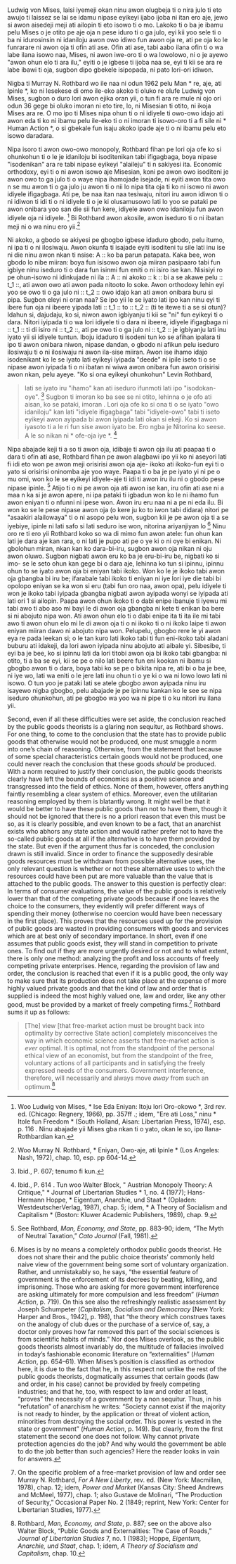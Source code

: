 ###

Ludwig von Mises, laisi iyemeji okan ninu awon olugbeja ti o nira julo ti eto awujo ti laissez se lai se idamu nipase eyikeyi ijabo ijoba ni itan ero aje, jewo si awon aisedeji meji ati ailopin ti eto isowo ti o mo. Lakoko ti o ba je ibamu pelu Mises o je otito pe aje oja n pese iduro ti o ga julo, eyi kii yoo sele ti o ba ni idurosinsin ni idaniloju awon owo idiwo fun awon oja re, ati pe oja ko le funrarare ni awon oja ti ofin ati ase. Ofin ati ase, tabi aabo ilana ofin ti o wa labe ilana isowo naa, Mises, ni awon iwe-oro ti o wa lowolowo, ni o je ayewo "awon ohun elo ti ara ilu," eyiti o je igbese ti ijoba naa se, eyi ti kii se ara re labe ibawi ti oja, sugbon dipo gbekele isipopada, ni pato lori-ori idiwon.

Nigba ti Murray N. Rothbard wo ile naa ni odun 1962 pelu Man * re, aje, ati Ipinle *, ko ni lesekese di omo ile-eko akoko ti oluko re olufe Ludwig von Mises, sugbon o duro lori awon ejika oran yii, o tun fi ara re mule ni ojo ori odun 36 gege bi oluko imoran ni eto tire, lo, ni Misesian ti otito, ni ikoja Mises ara re. O mo ipo ti Mises nipa ohun ti o ni idiyele ti owo-owo idajo ati awon eda ti ko ni ibamu pelu ile-eko ti o ni imoran ti isowo-oro ti a fi sile ni * Human Action *, o si gbekale fun isaju akoko ipade aje ti o ni ibamu pelu eto isowo daradara. 

Nipa isoro ti awon owo-owo monopoly, Rothbard fihan pe lori oja ofe ko si ohunkohun ti o le je idaniloju bi isoditenikan tabi ifigagbaga, boya nipase "isodenikan" ara re tabi nipase eyikeyi "alaileju" ti n sakiyesi ita. Economic orthodoxy, eyi ti o ni awon isowo aje Misesian, koni pe awon owo isoditeni je awon owo to ga julo ti o waye nipa ihamojade isejade, ni eyiti awon tita owo n se mu awon ti o ga julo ju awon ti o nii lo nipa tita oja ti ko ni isowo ni awon idiyele ifigagbaga. Ati pe, be naa itan naa tesiwaju, nitori iru awon idiwon ti o ni idiwon ti idi ti o ni idiyele ti o je ki olusamusowo lati lo yoo se pataki pe awon onibara yoo san die sii fun kere, idiyele awon owo idaniloju fun awon idiyele oja ni idiyele. [^1] Bi Rothbard awon akosile, awon iseduro ti o ni ibatan meji ni o wa ninu ero yii.[^2]

[^1]: Woo Ludwig von Mises, * Ise Eda Eniyan: Itoju lori Oro-okowo *, 3rd rev. ed. (Chicago: Regnery, 1966), pp. 357ff .; idem, "Ere ati Loss," ninu * Itole fun Freedom * (South Holland, Aisan: Libertarian Press, 1974), esp. p. 116 \. Ninu abajade yii Mises gba nkan ti o yato, okan le so, ipo Ilana-Rothbardian kan.

[^2]: Woo Murray N. Rothbard, * Eniyan, Owo-aje, ati Ipinle * (Los Angeles: Nash, 1972), chap. 10, esp. pp 604-14.

Ni akoko, a gbodo se akiyesi pe gbogbo igbese idaduro gbodo, pelu itumo, ni ipa ti o ni ilosiwaju. Awon okunfa ti isajade eyiti isoditeni tu sile lati inu ise ni die ninu awon nkan ti nsise: A :: ko ba parun patapata. Kaka bee, won gbodo lo nibe miiran: boya fun isisowo awon oja miiran pasipaaro tabi fun igbiye ninu iseduro ti o dara fun isinmi fun eniti o ni isiro ise kan. Nisisiyi ro pe ohun-isowo ni idinkujade ni ila :: A :: ni akoko :: k :: bi a se akawe pelu :: t_1 ::, ati awon owo ati awon pada nitooto lo soke. Awon orthodoxy lehin eyi yoo se owo ti o ga julo ni :: t_2 :: owo idajo kan ati awon onibara buru si pipa. Sugbon eleyi ni oran naa? Se ipo yii le se iyato lati ipo kan ninu eyi ti ibere fun oja ni ibeere yipada lati :: t_1 :: to :: t_2 :: (ti te itewe ti a se si otun)? Idahun si, dajudaju, ko si, niwon awon igbiyanju ti kii se "ni" fun eyikeyi ti o dara. Nitori iyipada ti o wa lori idiyele ti o dara ni ibeere, idiyele ifigagbaga ni :: t_1 :: ti di isiro ni :: t_2 ::, ati pe owo ti o ga julo ni :: t_2 :: je igbiyanju lati inu iyato yii si idiyele tuntun. Iboju idaduro ti isodeni tun ko se afihan ipalara ti ipo ti awon onibara niwon, nipase dandan, o gbodo ni afikun pelu iseduro ilosiwaju ti o ni ilosiwaju ni awon ila-sise miiran. Awon ise ihamo idajo isodenikant ko le se iyato  lati eyikeyi iyipada "deede" ni ipile iseto ti o se nipase awon iyipada ti o ni ibatan ni wiwa awon onibara fun awon orisirisi awon nkan, pelu ayeye. "Ko si ona eyikeyi ohunkohun" Levin Rothbard,

> lati se iyato iru "ihamo" kan ati iseduro ifunmoti lati ipo "isodokan-oye". [^3] Sugbon ti imoran ko ba see se ni otito, lehinna o je ofo ati aisan, ko se pataki, imoran . Lori oja ofe ko si ona ti o se iyato "owo idaniloju" kan lati "idiyele ifigagbaga" tabi "idiyele-owo" tabi ti iseto eyikeyi awon ayipada bi awon iyipada lati okan si ekeji. Ko si awon iyasoto ti a le ri fun sise awon iyato be. Ero ngba je Nitorina ko seese. A le so nikan ni * ofe-oja iye *. [^4]

[^3]: Ibid., P. 607; tenumo fi kun.

[^4]: Ibid., P. 614 \. Tun woo  Walter Block, " Austrian Monopoly Theory: A Critique," * Journal of Libertarian Studies * 1, no. 4 (1977); Hans-Hermann Hoppe, * Eigentum, Anarchie, und Staat * (Opladen: WestdeutscherVerlag, 1987), chap. 5; idem, * A Theory of Socialism and Capitalism * (Boston: Kluwer Academic Publishers, 1989), chap. 9.

Nipa abajade keji ti a so ti awon oja, idibaje ti awon oja ilu ati paapaa ti o dara ti ofin ati ase, Rothbard fihan pe awon alagbawi ipo yii ko ni aseyori lati fi idi eto won pe awon meji orisirisi awon oja aje- ikoko ati ikoko-fun eyi ti o yato si  orisirisi oninomba aje yoo waye. Paapa ti o ba je pe iyato yi ni pe o mu omi, won ko le se eyikeyi idiyele-aje ti idi ti awon iru ilu ni o gbodo pese nipase ipinle. [^5] Atijo ti o ni pe awon oja ati awon ise kan, iru ofin ati ase ni a maa n ka si je awon apere, ni ipa pataki ti igbadun won ko le ni ihamo fun awon eniyan ti o nfunni ni ipese won. Awon iru eru naa ni a pe ni eda ilu. Bi won ko se le pese nipase awon oja (o kere ju ko to iwon tabi didara) nitori pe "asaakiri alailowaya" ti o ni asopo pelu won, sugbon kii je pe awon oja ti a se iyebiye, ipinle ni lati safo si lati seduro ise won, nitorina ariyanjiyan lo [^6] Ninu oro re ti ero yii Rothbard koko so wa di mimo fun awon atele: fun ohun kan lati je dara aje kan rara, o ni lati je pupo ati pe o ye ki o ni oye bi enikan. Ni gbolohun miran, nkan kan ko dara-bi-iru, sugbon awon oja nikan ni oju awon oluwo. Sugbon nigbati awon eru ko ba je eru-bi-iru be, nigbati ko si imo- se le seto ohun kan gege bi o dara aje, lehinna ko tun si ipinnu, ipinnu ohun to se iyato awon oja bi eniyan tabi ikoko. Won ko le je ikoko tabi awon oja gbangba bi iru be; ifarabale tabi ikoko ti eniyan ni iye lori iye die tabi bi opolopo eniyan se ka won si eru (tabi fun oro naa, awon opa), pelu idiyele ti won je ikoko tabi iyipada gbangba nigbati awon ayipada wonyi se iyipada ati lati ori 1 si ailopin. Paapa awon ohun ikoko ti o dabi enipe ibanuje ti iyewu mi tabi awo ti abo aso mi bayi le di awon oja gbangba ni kete ti enikan ba bere si ni abojuto nipa won. Ati awon ohun elo ti o dabi enipe ita ti ita ile mi tabi awo ti awon ohun elo mi le di awon oja ti o ni ikoko ti o ni ikoko laipe ti awon eniyan miiran dawo ni abojuto nipa won. Pelupelu, gbogbo rere le yi awon eya re pada leekan si; o le tan kuro lati ikoko tabi ti fun eni-ikoko tabi aladani buburu ati idakeji, da lori awon iyipada ninu abojuto ati aibale yi. Sibesibe, ti eyi ba je bee, ko si ipinnu lati da lori titobi awon oja bi ikoko tabi gbangba: ni otito, ti a ba se eyi, kii se pe o nilo lati beere fun eni kookan ni ibamu si gbogbo awon ti o dara, boya tabi ko se pe o bikita nipa re, ati bi o ba je bee, ni iye wo, lati wa eniti o le jere lati inu ohun ti o ye ki o wa ni lowo lowo lati ni isowo. O tun yoo je pataki lati se atele gbogbo awon ayipada ninu iru isayewo nigba gbogbo, pelu abajade je pe ipinnu kankan ko le see se nipa iseduro ohunkohun, ati pe gbogbo wa yoo wa ni pipe ti o ku nitori iru ilana yii.

[^5]: See Rothbard, *Man, Economy, and State*, pp. 883–90; idem, “The Myth of Neutral Taxation,” *Cato Journal* (Fall, 1981).

[^6]: Mises is by no means a completely orthodox public goods theorist. He does not share their and the public choice theorists’ commonly held naive view of the government being some sort of voluntary organization. Rather, and unmistakably so, he says, “the essential feature of government is the enforcement of its decrees by beating, killing, and imprisoning. Those who are asking for more government interference are asking ultimately for more compulsion and less freedom” (*Human Action*, p. 719). On this see also the refreshingly realistic assessment by Joseph Schumpeter (*Capitalism, Socialism and Democracy* [New York: Harper and Bros., 1942], p. 198), that “the theory which construes taxes on the analogy of club dues or the purchase of a service of, say, a doctor only proves how far removed this part of the social sciences is from scientific habits of minds.” Nor does Mises overlook, as the public goods theorists almost invariably do, the multitude of fallacies involved in today’s fashionable economic literature on “externalities” (*Human Action*, pp. 654–61). When Mises’s position is classified as orthodox here, it is due to the fact that he, in this respect not unlike the rest of the public goods theorists, dogmatically assumes that certain goods (law and order, in his case) cannot be provided by freely competing industries; and that he, too, with respect to law and order at least, “proves” the necessity of a government by a non sequitur. Thus, in his “refutation” of anarchism he writes: “Society cannot exist if the majority is not ready to hinder, by the application or threat of violent action, minorities from destroying the social order. This power is vested in the state or government” (*Human Action*, p. 149). But clearly, from the first statement the second one does not follow. Why cannot private protection agencies do the job? And why would the government be able to do the job better than such agencies? Here the reader looks in vain for answers.

Second, even if all these difficulties were set aside, the conclusion reached by the public goods theorists is a glaring non sequitur, as Rothbard shows. For one thing, to come to the conclusion that the state has to provide public goods that otherwise would not be produced, one must smuggle a norm into one’s chain of reasoning. Otherwise, from the statement that because of some special characteristics certain goods would not be produced, one could never reach the conclusion that these goods *should* be produced. With a norm required to justify their conclusion, the public goods theorists clearly have left the bounds of economics as a positive science and transgressed into the field of ethics. None of them, however, offers anything faintly resembling a clear system of ethics. Moreover, even the utilitarian reasoning employed by them is blatantly wrong. It might well be that it would be better to have these public goods than not to have them, though it should not be ignored that there is no a priori reason that even this must be so, as it is clearly possible, and even known to be a fact, that an anarchist exists who abhors any state action and would rather prefer not to have the so-called public goods at all if the alternative is to have them provided by the state. But even if the argument thus far is conceded, the conclusion drawn is still invalid. Since in order to finance the supposedly desirable goods resources must be withdrawn from possible alternative uses, the only relevant question is whether or not these alternative uses to which the resources could have been put are more valuable than the value that is attached to the public goods. The answer to this question is perfectly clear: In terms of consumer evaluations, the value of the public goods is relatively lower than that of the competing private goods because if one leaves the choice to the consumers, they evidently will prefer different ways of spending their money (otherwise no coercion would have been necessary in the first place). This proves that the resources used up for the provision of public goods are wasted in providing consumers with goods and services which are at best only of secondary importance. In short, even if one assumes that public goods exist, they will stand in competition to private ones. To find out if they are more urgently desired or not and to what extent, there is only one method: analyzing the profit and loss accounts of freely competing private enterprises. Hence, regarding the provision of law and order, the conclusion is reached that even if it is a public good, the only way to make sure that its production does not take place at the expense of more highly valued private goods and that the kind of law and order that is supplied is indeed the most highly valued one, law and order, like any other good, must be provided by a market of freely competing firms.[^7] Rothbard sums it up as follows:

[^7]: On the specific problem of a free-market provision of law and order see Murray N. Rothbard, *For A New Liberty*, rev. ed. (New York: Macmillan, 1978), chap. 12; idem, *Power and Market* (Kansas City: Sheed Andrews and McMeel, 1977), chap. 1; also Gustave de Molinari, “The Production of Security,” Occasional Paper No. 2 (1849; reprint, New York: Center for Libertarian Studies, 1977).

> [The] view [that free-market action must be brought back into optimality by corrective State action] completely misconceives the way in which economic science asserts that free-market action is *ever* optimal. It is optimal, not from the standpoint of the personal ethical view of an economist, but from the standpoint of the free, voluntary actions of all participants and in satisfying the freely expressed needs of the consumers. Government interference, therefore, will necessarily and always move *away* from such an optimum.[^8]

[^8]: Rothbard, *Man, Economy, and State*, p. 887; see on the above also Walter Block, “Public Goods and Externalities: The Case of Roads,” *Journal of Libertarian Studies* 7, no. 1 (1983); Hoppe, *Eigentum, Anarchie, und Staat*, chap. 1; idem, *A Theory of Socialism and Capitalism*, chap. 10.
